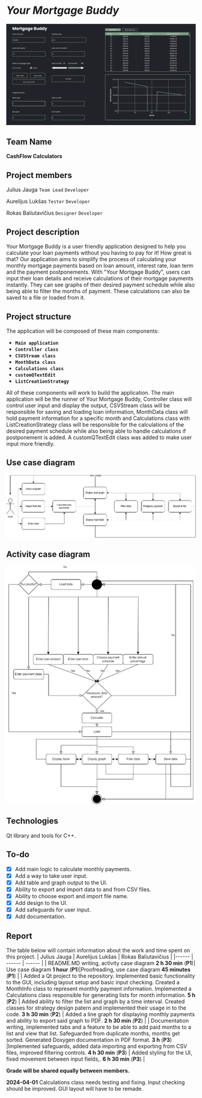 # _Your Mortgage Buddy_

![Showcase screenshot](res/screenshot.png)

## Team Name
**CashFlow Calculators**
## Project members 
Julius Jauga `Team Lead` `Developer`

Aurelijus Lukšas `Tester` `Developer`

Rokas Baliutavičius `Designer` `Developer`

## Project description
Your Mortgage Buddy is a user friendly application designed to help you calculate your loan payments without you having to pay for it! How great is that? Our application aims to simplify the process of calculating your monthly mortgage payments based on loan amount, interest rate, loan term and the payment postponements.
With "Your Mortgage Buddy", users can input their loan details and receive calculations of their mortgage payments instantly. They can see graphs of their desired payment schedule while also being able to filter the months of payment. These calculations can also be saved to a file or loaded from it.
## Project structure
The application will be composed of these main components:
- **`Main application`**
- **`Controller class`**
- **`CSVStream class`**
- **`MonthData class`**
- **`Calculations class`**
- **`customQTextEdit`**
- **`ListCreationStrategy`**

All of these components will work to build the application. The main application will be the runner of Your Mortgage Buddy, Controller class will control user input and display the output, CSVStream class will be responsible for saving and loading loan information, MonthData class will hold payment information for a specific month and Calculations class with ListCreationStrategy class will be responsible for the calculations of the desired payment schedule while also being able to handle calculations if postponement is added. A customQTextEdit class was added to make user input more friendly.
## Use case diagram
![Use case diagram](res/use_case.png)
## Activity case diagram
![Diagram](res/activity.png)
## Technologies
Qt library and tools for C++.
## To-do
- [x] Add main logic to calculate monthly payments.
- [x] Add a way to take user input.
- [x] Add table and graph output to the UI.
- [x] Ability to export and import data to and from CSV files.
- [x] Ability to choose export and import file name.
- [x] Add design to the UI.
- [x] Add safeguards for user input.
- [x] Add documentation.
## Report
The table below will contain information about the work and time spent on this project.
| Julius Jauga | Aurelijus Lukšas | Rokas Baliutavičius |
|------ | ------ | ------ | 
| README.MD writing, activity case diagram  __2 h 30 min__ (**P1**)| Use case diagram __1 hour__ (**P1**)|Proofreading, use case diagram  __45 minutes__ (**P1**) |
| Added a Qt project to the repository. Implemented basic functionality to the GUI, including layout setup and basic input checking. Created a MonthInfo class to represent monthly payment information. Implemented a Calculations class responsible for generating lists for month information. __5 h__ (**P2**) | Added ability to filter the list and graph by a time interval. Created classes for strategy design patern and implemented their usage in to the code. __3 h 30 min__ (**P2**) | Added a line graph for displaying monthly payments and ability to export said graph to PDF. __2 h 30 min__ (**P2**) | 
| Documentation writing, implemented tabs and a feature to be able to add paid months to a list and view that list. Safeguarded from duplicate months, months get sorted. Generated Doxygen documentation in PDF format. __3 h__ (**P3**) |Implemented safeguards, added data importing and exporting from CSV files, improved filtering controls. __4 h 30 min__ (**P3**) | Added styling for the UI, fixed movement between input fields,. __6 h 30 min__ (**P3**) |

**Grade will be shared equally between members.**

__2024-04-01__ Calculations class needs testing and fixing. Input checking should be improved. GUI layout will have to be remade.
